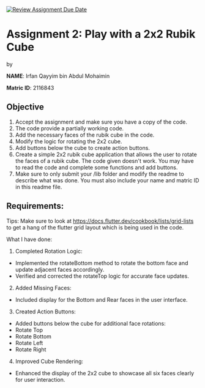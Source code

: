 [![Review Assignment Due Date](https://classroom.github.com/assets/deadline-readme-button-22041afd0340ce965d47ae6ef1cefeee28c7c493a6346c4f15d667ab976d596c.svg)](https://classroom.github.com/a/6l4sY1d2)
# Assignment 2: Play with a 2x2 Rubik Cube
by 

**NAME**: Irfan Qayyim bin Abdul Mohaimin

**Matric ID**: 2116843

## Objective

1. Accept the assignment and make sure you have a copy of the code.
2. The code provide a partially working code.
3. Add the necessary faces of the rubik cube in the code.
4. Modify the logic for rotating the 2x2 cube.
5. Add buttons below the cube to create action buttons.
6. Create a simple 2x2 rubik cube application that allows the user to rotate the faces of a rubik cube. The code given doesn't work. You may have to read the code and complete some functions and add buttons.
7. Make sure to only submit your /lib folder and modify the readme to describe what was done. You must also include your name and matric ID in this readme file.

## Requirements:

Tips:
Make sure to look at https://docs.flutter.dev/cookbook/lists/grid-lists to get a hang of the flutter grid layout which is being used in the code.

What I have done:

1. Completed Rotation Logic:
- Implemented the rotateBottom method to rotate the bottom face and update adjacent faces accordingly.
- Verified and corrected the rotateTop logic for accurate face updates.

2. Added Missing Faces:
- Included display for the Bottom and Rear faces in the user interface.

3. Created Action Buttons:
- Added buttons below the cube for additional face rotations:
- Rotate Top
- Rotate Bottom
- Rotate Left
- Rotate Right

4. Improved Cube Rendering:
- Enhanced the display of the 2x2 cube to showcase all six faces clearly for user interaction.
